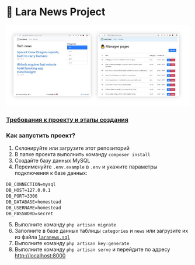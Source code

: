 # 📰 Lara News Project

![laranews](laranews.jpg)

### [Требования к проекту и этапы создания](story.md)

### Как запустить проект?
1. Склонируйте или загрузите этот репозиторий
2. В папке проекта выполнить команду `composer install`
3. Создайте базу данных MySQL
4. Переименуйте `.env.example` в  `.env` и укажите параметры подключения к базе данных:
```
DB_CONNECTION=mysql
DB_HOST=127.0.0.1
DB_PORT=3306
DB_DATABASE=homestead
DB_USERNAME=homestead
DB_PASSWORD=secret
```
5. Выполните команду `php artisan migrate`
6. Заполните в базе данных таблицы `categories` и `news` или загрузите их из файла [`laranews.sql`](laranews.sql)
7. Выполните команду `php artisan key:generate`
8. Выполните команду `php artisan serve` и перейдите по адресу [http://localhost:8000](http://localhost:8000)
